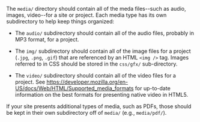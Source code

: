 The `media/` directory should contain all of the meda files--such as audio, images, video--for a
site or project. Each media type has its own subdirectory to help keep things organized:

* The `audio/` subdirectory should contain all of the audio files, probably in MP3 format, for a
project.

* The `img/` subdirectory should contain all of the image files for a project (`.jpg`, `.png`,
`.gif`) that are referenced by an HTML `<img />` tag. Images referred to in CSS should be stored in
the `css/gfx/` sub-directory.

* The `video/` subdirectory should contain all of the video files for a project. See
<https://developer.mozilla.org/en-US/docs/Web/HTML/Supported_media_formats> for up-to-date
information on the best formats for presenting native video in HTML5.

If your site presents additional types of media, such as PDFs, those should be kept in their own
subdirectory off of `media/` (e.g., `media/pdf/`).
